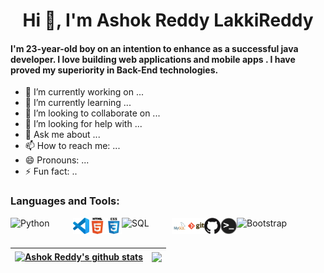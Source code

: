 <h1 align="center">Hi 👋, I'm Ashok Reddy LakkiReddy</h1>
<h4 align="left" >I'm 23-year-old boy on an intention to enhance as a successful java  developer. I love building  web applications and mobile apps . I have proved my superiority in Back-End technologies. </h4>

- 🔭 I’m currently working on ...
- 🌱 I’m currently learning ...
- 👯 I’m looking to collaborate on ...
- 🤔 I’m looking for help with ...
- 💬 Ask me about ...
- 📫 How to reach me: ...
- 😄 Pronouns: ...
- ⚡ Fun fact: ..
<h3 align="left">Languages and Tools:</h3>
<img align="left" alt="Python" width="100px" src="https://www.python.org/static/community_logos/python-logo.png" />
<img align="left" alt="Visual Studio Code" width="26px" src="https://raw.githubusercontent.com/github/explore/80688e429a7d4ef2fca1e82350fe8e3517d3494d/topics/visual-studio-code/visual-studio-code.png" /><img align="left" alt="HTML5" width="26px" src="https://raw.githubusercontent.com/github/explore/80688e429a7d4ef2fca1e82350fe8e3517d3494d/topics/html/html.png" /><img align="left" alt="CSS3" width="26px" src="https://raw.githubusercontent.com/github/explore/80688e429a7d4ef2fca1e82350fe8e3517d3494d/topics/css/css.png" />
<img align="left" alt="SQL" width="80px" src="https://i0.wp.com/www.complexsql.com/wp-content/uploads/2017/01/sql-logo.jpg?ssl=1" />
<img align="left" alt="MySQL" width="26px" src="https://raw.githubusercontent.com/github/explore/80688e429a7d4ef2fca1e82350fe8e3517d3494d/topics/mysql/mysql.png" />
<img align="left" alt="Git" width="26px" src="https://raw.githubusercontent.com/github/explore/80688e429a7d4ef2fca1e82350fe8e3517d3494d/topics/git/git.png" />
<img align="left" alt="GitHub" width="26px" src="https://raw.githubusercontent.com/github/explore/78df643247d429f6cc873026c0622819ad797942/topics/github/github.png" />
<img align="left" alt="Terminal" width="26px" src="https://raw.githubusercontent.com/github/explore/80688e429a7d4ef2fca1e82350fe8e3517d3494d/topics/terminal/terminal.png" />
<img align="left" alt="Bootstrap" width="100px" src="https://img.shields.io/badge/Bootstrap-563D7C?style=for-the-badge&logo=bootstrap&logoColor=white" />


<br />
<br />

| <a href="https://github.com/Ashok-reddy340/github-readme-stats"><img align="center" src="https://github-readme-stats.vercel.app/api?username=Ashok-reddy340&show_icons=true&include_all_commits=true&theme=buefy&hide_border=true" alt="Ashok Reddy's github stats" /></a> | <a href="https://github.com/Ashok-reddy340/github-readme-stats"><img align="center" src="https://github-readme-stats.vercel.app/api/top-langs/?username=Ashok-reddy340&layout=compact&theme=buefy&hide_border=true" /></a> |
| ------------- | ------------- |


